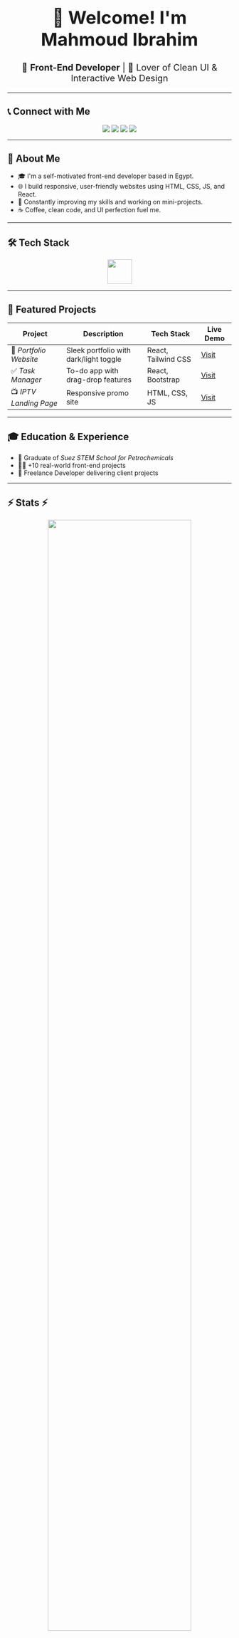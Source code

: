 <h1 align="center" style="font-size: 40px">👋 Welcome! I'm Mahmoud Ibrahim</h1>
<p align="center" style="font-size: 20px">
  🚀 <strong>Front-End Developer</strong> | 🎨 Lover of Clean UI & Interactive Web Design
</p>

---

## 📞 Connect with Me

<p align="center">
  <a href="mailto:Mahmoudibrahim9075@gmail.com"><img src="https://img.shields.io/badge/Gmail-D14836?style=for-the-badge&logo=gmail&logoColor=white" /></a>
  <a href="https://www.linkedin.com/in/mahmoud-ibrahim-2076a836b"><img src="https://img.shields.io/badge/LinkedIn-Mahmoud%20Ibrahim-blue?style=for-the-badge&logo=linkedin&logoColor=white" /></a>
  <a href="https://wa.me/201122749075?text=Hi%20Mahmoud%2C%20I%20saw%20your%20GitHub%20profile!"><img src="https://img.shields.io/badge/WhatsApp-Chat%20with%20me-25D366?style=for-the-badge&logo=whatsapp&logoColor=white" /></a>
  <a href="https://github.com/Mahmoud9075"><img src="https://img.shields.io/badge/GitHub-Mahmoud9075-black?style=for-the-badge&logo=github" /></a>
</p>

---

## 📌 About Me

- 🎓 I'm a self-motivated front-end developer based in Egypt.
- 🌐 I build responsive, user-friendly websites using HTML, CSS, JS, and React.
- 🚀 Constantly improving my skills and working on mini-projects.
- ☕ Coffee, clean code, and UI perfection fuel me.

---

## 🛠 Tech Stack

<p align="center">
  <img src="https://skillicons.dev/icons?i=html,css,js,react,tailwind,bootstrap,git,github,vscode" height="55" />
</p>

---

## 🚀 Featured Projects

| Project | Description | Tech Stack | Live Demo |
| ------- | ----------- | ---------- | --------- |
| 🎨 *Portfolio Website*    | Sleek portfolio with dark/light toggle | React, Tailwind CSS | [Visit](#) |
| ✅ *Task Manager*         | To-do app with drag-drop features      | React, Bootstrap    | [Visit](#) |
| 📺 *IPTV Landing Page*   | Responsive promo site                  | HTML, CSS, JS       | [Visit](#) |

---

## 🎓 Education & Experience

- 🏫 Graduate of *Suez STEM School for Petrochemicals*
- 👨‍💻 +10 real-world front-end projects
- 💼 Freelance Developer delivering client projects

---

## ⚡ Stats ⚡

<p align="center">
  <img src="https://github-readme-streak-stats.herokuapp.com/?user=Mahmoud9075&theme=tokyonight&border_radius=12" width="80%" />
</p>

<p align="center">
  <img src="https://github-readme-stats.vercel.app/api?username=Mahmoud9075&show_icons=true&theme=tokyonight&border_radius=12&hide_rank=true" width="47%" />
  <img src="https://github-readme-stats.vercel.app/api/top-langs/?username=Mahmoud9075&layout=compact&theme=tokyonight&border_radius=12" width="47%" />
</p>

---

## 💡 GitHub Breakdown

| 📊 Stat                       | 🔢 Value |
| ----------------------------- | -------- |
| ⭐ Total Stars Earned          | 542      |
| 🔁 Total Commits (2025)       | 16       |
| 🔧 Total PRs                  | 19       |
| ❗ Total Issues                | 3        |
| 🔄 Contributed to (last year) | 2        |
| 🏅 Grade                      | **B**    |

---

## 🧠 Most Used Languages

<p align="center">
  <img src="https://raw.githubusercontent.com/Mahmoud9075/mahmoud9075/main/assets/most-used-languages-box.png" alt="Most Used Languages" width="400" />
</p>

---

## 📈 Contribution Activity

<p align="center">
  <img src="https://github-readme-activity-graph.cyclic.app/graph?username=Mahmoud9075&theme=react-dark&custom_title=Mahmoud%27s%20Contribution%20Graph" width="100%" />
</p>

---

<p align="center">
  <em>“Strive for clean code and meaningful design.”</em><br/>
  <strong>© Mahmoud Ibrahim • Updated: 2025</strong>
</p>
